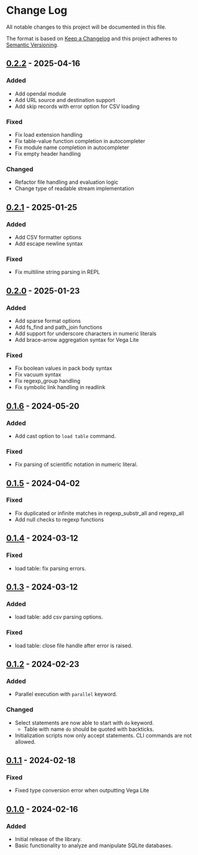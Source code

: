 # Change Log

All notable changes to this project will be documented in this file.

The format is based on [Keep a Changelog](http://keepachangelog.com/)
and this project adheres to [Semantic Versioning](http://semver.org/).

## [0.2.2] - 2025-04-16

### Added

- Add opendal module
- Add URL source and destination support
- Add skip records with error option for CSV loading

### Fixed

- Fix load extension handling
- Fix table-value function completion in autocompleter
- Fix module name completion in autocompleter
- Fix empty header handling

### Changed

- Refactor file handling and evaluation logic
- Change type of readable stream implementation

## [0.2.1] - 2025-01-25

### Added

- Add CSV formatter options
- Add escape newline syntax

### Fixed

- Fix multiline string parsing in REPL

## [0.2.0] - 2025-01-23

### Added

- Add sparse format options
- Add fs_find and path_join functions
- Add support for underscore characters in numeric literals
- Add brace-arrow aggregation syntax for Vega Lite

### Fixed

- Fix boolean values in pack body syntax
- Fix vacuum syntax
- Fix regexp_group handling
- Fix symbolic link handling in readlink

## [0.1.6] - 2024-05-20

### Added

- Add cast option to `load table` command.

### Fixed

- Fix parsing of scientific notation in numeric literal.

## [0.1.5] - 2024-04-02

### Fixed

- Fix duplicated or infinite matches in regexp_substr_all and regexp_all
- Add null checks to regexp functions

## [0.1.4] - 2024-03-12

### Fixed

- load table: fix parsing errors.

## [0.1.3] - 2024-03-12

### Added

- load table: add csv parsing options.

### Fixed

- load table: close file handle after error is raised.

## [0.1.2] - 2024-02-23

### Added

- Parallel execution with `parallel` keyword.

### Changed

- Select statements are now able to start with `do` keyword.
  - Table with name `do` should be quoted with backticks.
- Initialization scripts now only accept statements. CLI commands are not allowed.

## [0.1.1] - 2024-02-18

### Fixed

- Fixed type conversion error when outputting Vega Lite

## [0.1.0] - 2024-02-16

### Added

- Initial release of the library.
- Basic functionality to analyze and manipulate SQLite databases.

[0.2.2]: https://github.com/mandel59/erq/releases/tag/v0.2.2
[0.2.1]: https://github.com/mandel59/erq/releases/tag/v0.2.1
[0.2.0]: https://github.com/mandel59/erq/releases/tag/v0.2.0
[0.1.6]: https://github.com/mandel59/erq/releases/tag/v0.1.6
[0.1.5]: https://github.com/mandel59/erq/releases/tag/v0.1.5
[0.1.4]: https://github.com/mandel59/erq/releases/tag/v0.1.4
[0.1.3]: https://github.com/mandel59/erq/releases/tag/v0.1.3
[0.1.2]: https://github.com/mandel59/erq/releases/tag/v0.1.2
[0.1.1]: https://github.com/mandel59/erq/releases/tag/v0.1.1
[0.1.0]: https://github.com/mandel59/erq/releases/tag/v0.1.0
